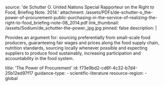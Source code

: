 source: 'de Schutter O. United Nations Special Rapporteur on the Right to Food, Briefing Note. 2014.'
attachment: /assets/PDFs/de-schutter-o_the-power-of-procurement-public-purchasing-in-the-service-of-realizing-the-right-to-food_briefing-note-08_2014.pdf
link_thumbnail: /assets/Sodium/de_schutter-the-power_jpg.jpg
pinned: false
description: |
  <p>Provides an argument for: sourcing preferentially from small-scale food producers, guaranteeing fair wages and prices along the food supply chain, nutrition standards, sourcing locally whenever possible and expecting suppliers to produce food sustainably, increasing participation and accountability in the food system.
  </p>
title: 'The Power of Procurement'
id: f73e9bd2-cd6f-4c32-b7d4-25b12ed97f17
guidance-type:
  - scientific-literature
resource-region:
  - global
